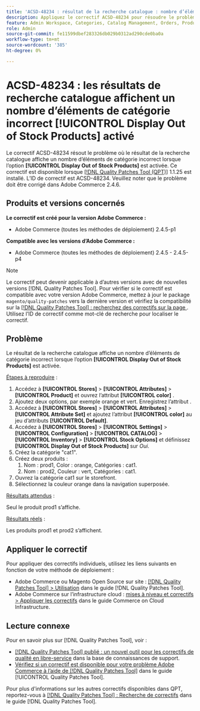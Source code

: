 ```yaml
---
title: 'ACSD-48234 : résultat de la recherche catalogue : nombre d’éléments de catégorie incorrect lorsque [!UICONTROL Display Out of Stock Products] activé'
description: Appliquez le correctif ACSD-48234 pour résoudre le problème Adobe Commerce en raison duquel le résultat de la recherche catalogue affiche un nombre d’éléments de catégorie incorrect lorsque l’option [!UICONTROL Display Out of Stock Products] est activée.
feature: Admin Workspace, Categories, Catalog Management, Orders, Products, Search
role: Admin
source-git-commit: fe11599dbef283326db029b0312ad290cde0ba0a
workflow-type: tm+mt
source-wordcount: '385'
ht-degree: 0%

---
```


# ACSD-48234 : les résultats de recherche catalogue affichent un nombre d’éléments de catégorie incorrect **[!UICONTROL Display Out of Stock Products]** activé

Le correctif ACSD-48234 résout le problème où le résultat de la recherche catalogue affiche un nombre d’éléments de catégorie incorrect lorsque l’option **[!UICONTROL Display Out of Stock Products]** est activée. Ce correctif est disponible lorsque [[!DNL Quality Patches Tool (QPT)]](https://experienceleague.adobe.com/fr/docs/commerce-knowledge-base/kb/announcements/commerce-announcements/magento-quality-patches-released-new-tool-to-self-serve-quality-patches) 1.1.25 est installé. L’ID de correctif est ACSD-48234. Veuillez noter que le problème doit être corrigé dans Adobe Commerce 2.4.6.


## Produits et versions concernés

**Le correctif est créé pour la version Adobe Commerce :**
* Adobe Commerce (toutes les méthodes de déploiement) 2.4.5-p1

**Compatible avec les versions d’Adobe Commerce :**
* Adobe Commerce (toutes les méthodes de déploiement) 2.4.5 - 2.4.5-p4

>[!NOTE]
>
>Le correctif peut devenir applicable à d’autres versions avec de nouvelles versions [!DNL Quality Patches Tool]. Pour vérifier si le correctif est compatible avec votre version Adobe Commerce, mettez à jour le package `magento/quality-patches` vers la dernière version et vérifiez la compatibilité sur la [[!DNL Quality Patches Tool] : recherchez des correctifs sur la page ](https://experienceleague.adobe.com/tools/commerce-quality-patches/index.html?lang=fr). Utilisez l’ID de correctif comme mot-clé de recherche pour localiser le correctif.

## Problème

Le résultat de la recherche catalogue affiche un nombre d’éléments de catégorie incorrect lorsque l’option **[!UICONTROL Display Out of Stock Products]** est activée.

<u>Étapes à reproduire</u> :

1. Accédez à **[!UICONTROL Stores]** > **[!UICONTROL Attributes]** > **[!UICONTROL Product]** et ouvrez l’attribut **[!UICONTROL color]** .
1. Ajoutez deux options, par exemple orange et vert. Enregistrez l’attribut .
1. Accédez à **[!UICONTROL Stores]** > **[!UICONTROL Attributes]** > **[!UICONTROL Attribute Set]** et ajoutez l’attribut **[!UICONTROL color]** au jeu d’attributs **[!UICONTROL Default]**.
1. Accédez à **[!UICONTROL Stores]** > **[!UICONTROL Settings]** > **[!UICONTROL Configuration]** > **[!UICONTROL CATALOG]** > **[!UICONTROL Inventory]** > **[!UICONTROL Stock Options]** et définissez **[!UICONTROL Display Out of Stock Products]** sur _Oui_.
1. Créez la catégorie &quot;cat1&quot;.
1. Créez deux produits :
   1. Nom : prod1, Color : orange, Catégories : cat1.
   1. Nom : prod2, Couleur : vert, Catégories : cat1.
1. Ouvrez la catégorie cat1 sur le storefront.
1. Sélectionnez la couleur orange dans la navigation superposée.

<u>Résultats attendus</u> :

Seul le produit prod1 s’affiche.

<u>Résultats réels</u> :

Les produits prod1 et prod2 s’affichent.

## Appliquer le correctif

Pour appliquer des correctifs individuels, utilisez les liens suivants en fonction de votre méthode de déploiement :

* Adobe Commerce ou Magento Open Source sur site : [[!DNL Quality Patches Tool] > Utilisation](/help/tools/quality-patches-tool/usage.md) dans le guide [!DNL Quality Patches Tool].
* Adobe Commerce sur l’infrastructure cloud : [mises à niveau et correctifs > Appliquer les correctifs](https://experienceleague.adobe.com/docs/commerce-cloud-service/user-guide/develop/upgrade/apply-patches.html?lang=fr) dans le guide Commerce on Cloud Infrastructure.

## Lecture connexe

Pour en savoir plus sur [!DNL Quality Patches Tool], voir :

* [[!DNL Quality Patches Tool] publié : un nouvel outil pour les correctifs de qualité en libre-service](https://experienceleague.adobe.com/fr/docs/commerce-knowledge-base/kb/announcements/commerce-announcements/magento-quality-patches-released-new-tool-to-self-serve-quality-patches) dans la base de connaissances de support.
* [Vérifiez si un correctif est disponible pour votre problème Adobe Commerce à l’aide de  [!DNL Quality Patches Tool]](/help/tools/quality-patches-tool/patches-available-in-qpt/check-patch-for-magento-issue-with-magento-quality-patches.md) dans le guide [!UICONTROL Quality Patches Tool].


Pour plus d&#39;informations sur les autres correctifs disponibles dans QPT, reportez-vous à [[!DNL Quality Patches Tool] : Recherche de correctifs](https://experienceleague.adobe.com/tools/commerce-quality-patches/index.html?lang=fr) dans le guide [!DNL Quality Patches Tool].

